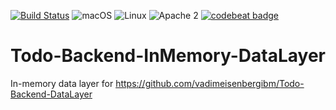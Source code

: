 [![Build Status](https://travis-ci.org/vadimeisenbergibm/Todo-Backend-InMemory-DataLayer.svg?branch=master)](https://travis-ci.org/vadimeisenbergibm/Todo-Backend-InMemory-DataLayer)
![macOS](https://img.shields.io/badge/os-macOS-green.svg?style=flat)
![Linux](https://img.shields.io/badge/os-linux-green.svg?style=flat)
![Apache 2](https://img.shields.io/badge/license-Apache2-blue.svg?style=flat)
[![codebeat badge](https://codebeat.co/badges/57cd2bc1-8f54-410c-93e4-7ebf15f0883b)](https://codebeat.co/projects/github-com-vadimeisenbergibm-todo-backend-inmemory-datalayer-master)

# Todo-Backend-InMemory-DataLayer
In-memory data layer for https://github.com/vadimeisenbergibm/Todo-Backend-DataLayer
